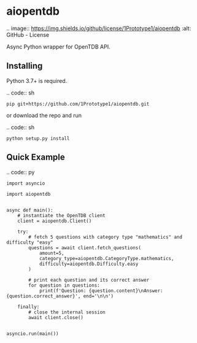 aiopentdb
=========
.. image:: https://img.shields.io/github/license/1Prototype1/aiopentdb
    :alt: GitHub - License

Async Python wrapper for OpenTDB API.

Installing
----------

Python 3.7+ is required.

.. code:: sh

    pip git+https://github.com/1Prototype1/aiopentdb.git

or download the repo and run

.. code:: sh

    python setup.py install

Quick Example
-------------

.. code:: py

    import asyncio

    import aiopentdb


    async def main():
        # instantiate the OpenTDB client
        client = aiopentdb.Client()

        try:
            # fetch 5 questions with category type "mathematics" and difficulty "easy"
            questions = await client.fetch_questions(
                amount=5,
                category_type=aiopentdb.CategoryType.mathematics,
                difficulty=aiopentdb.Difficulty.easy
            )

            # print each question and its correct answer
            for question in questions:
                print(f'Question: {question.content}\nAnswer: {question.correct_answer}', end='\n\n')

        finally:
            # close the internal session
            await client.close()


    asyncio.run(main())
